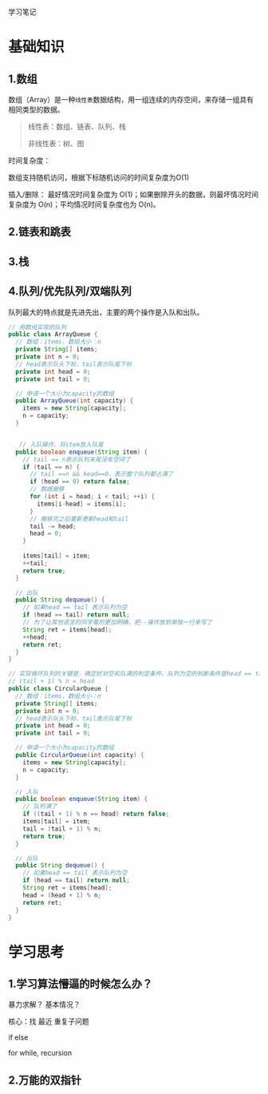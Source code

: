 学习笔记

# 基础知识

## 1.数组

 数组（Array）是一种`线性表`数据结构，用一组连续的内存空间，来存储一组具有相同类型的数据。 

> 线性表：数组、链表、队列、栈
>
> 非线性表：树、图

时间复杂度：

数组支持随机访问，根据下标随机访问的时间复杂度为O(1)

插入/删除： 最好情况时间复杂度为 O(1)；如果删除开头的数据，则最坏情况时间复杂度为 O(n)；平均情况时间复杂度也为 O(n)。 

## 2.链表和跳表



## 3.栈



## 4.队列/优先队列/双端队列

队列最大的特点就是先进先出，主要的两个操作是入队和出队。

```Java
// 用数组实现的队列
public class ArrayQueue {
  // 数组：items，数组大小：n
  private String[] items;
  private int n = 0;
  // head表示队头下标，tail表示队尾下标
  private int head = 0;
  private int tail = 0;

  // 申请一个大小为capacity的数组
  public ArrayQueue(int capacity) {
    items = new String[capacity];
    n = capacity;
  }


   // 入队操作，将item放入队尾
  public boolean enqueue(String item) {
    // tail == n表示队列末尾没有空间了
    if (tail == n) {
      // tail ==n && head==0，表示整个队列都占满了
      if (head == 0) return false;
      // 数据搬移
      for (int i = head; i < tail; ++i) {
        items[i-head] = items[i];
      }
      // 搬移完之后重新更新head和tail
      tail -= head;
      head = 0;
    }
    
    items[tail] = item;
    ++tail;
    return true;
  }

  // 出队
  public String dequeue() {
    // 如果head == tail 表示队列为空
    if (head == tail) return null;
    // 为了让其他语言的同学看的更加明确，把--操作放到单独一行来写了
    String ret = items[head];
    ++head;
    return ret;
  }
}
```



```java
// 实现循环队列的关键是，确定好对空和队满的判定条件。队列为空的判断条件是head == tail,队列为满的判断条是
// (tail + 1) % n = head
public class CircularQueue {
  // 数组：items，数组大小：n
  private String[] items;
  private int n = 0;
  // head表示队头下标，tail表示队尾下标
  private int head = 0;
  private int tail = 0;

  // 申请一个大小为capacity的数组
  public CircularQueue(int capacity) {
    items = new String[capacity];
    n = capacity;
  }

  // 入队
  public boolean enqueue(String item) {
    // 队列满了
    if ((tail + 1) % n == head) return false;
    items[tail] = item;
    tail = (tail + 1) % n;
    return true;
  }

  // 出队
  public String dequeue() {
    // 如果head == tail 表示队列为空
    if (head == tail) return null;
    String ret = items[head];
    head = (head + 1) % n;
    return ret;
  }
}
```



# 学习思考

## 1.学习算法懵逼的时候怎么办？

暴力求解？ 基本情况？

核心：找 最近 重复子问题

if else

for while, recursion



## 2.万能的双指针

